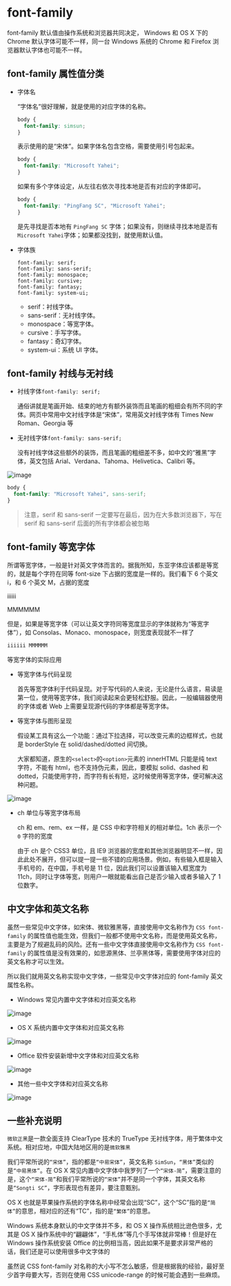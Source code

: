 # font-family

font-family 默认值由操作系统和浏览器共同决定， Windows 和 OS X 下的 Chrome 默认字体可能不一样，同一台 Windows 系统的 Chrome 和 Firefox 浏览器默认字体也可能不一样。

## font-family 属性值分类

- 字体名

  “字体名”很好理解，就是使用的对应字体的名称。

  ```css
  body {
    font-family: simsun;
  }
  ```

  表示使用的是“宋体”。如果字体名包含空格，需要使用引号包起来。

  ```css
  body {
    font-family: "Microsoft Yahei";
  }
  ```

  如果有多个字体设定，从左往右依次寻找本地是否有对应的字体即可。

  ```css
  body {
    font-family: "PingFang SC", "Microsoft Yahei";
  }
  ```

  是先寻找是否本地有 `PingFang SC` 字体；如果没有，则继续寻找本地是否有 `Microsoft Yahei`字体；如果都没找到，就使用默认值。

- 字体族

  ```
  font-family: serif;
  font-family: sans-serif;
  font-family: monospace;
  font-family: cursive;
  font-family: fantasy;
  font-family: system-ui;
  ```

  - serif：衬线字体。
  - sans-serif：无衬线字体。
  - monospace：等宽字体。
  - cursive：手写字体。
  - fantasy：奇幻字体。
  - system-ui：系统 UI 字体。

## font-family 衬线与无衬线

- 衬线字体`font-family: serif;`

  通俗讲就是笔画开始、结束的地方有额外装饰而且笔画的粗细会有所不同的字体。网页中常用中文衬线字体是“宋体”，常用英文衬线字体有 Times New Roman、Georgia 等

- 无衬线字体`font-family: sans-serif;`

  没有衬线字体这些额外的装饰，而且笔画的粗细差不多，如中文的“雅黑”字体，英文包括 Arial、Verdana、Tahoma、Helivetica、Calibri 等。

![image](../assets/font/family.png)

```css
body {
  font-family: "Microsoft Yahei", sans-serif;
}
```

> 注意，serif 和 sans-serif 一定要写在最后，因为在大多数浏览器下，写在 serif 和 sans-serif 后面的所有字体都会被忽略

## font-family 等宽字体

所谓等宽字体，一般是针对英文字体而言的。据我所知，东亚字体应该都是等宽的，就是每个字符在同等 font-size 下占据的宽度是一样的。我们看下 6 个英文 i，和 6 个英文 M，占据的宽度

iiiiii

MMMMMM

但是，如果是等宽字体（可以让英文字符同等宽度显示的字体就称为“等宽字体”），如 Consolas、Monaco、monospace，则宽度表现就不一样了

```html
iiiiii MMMMMM
```

等宽字体的实际应用

- 等宽字体与代码呈现

  首先等宽字体利于代码呈现。对于写代码的人来说，无论是什么语言，易读是第一位，使用等宽字体，我们阅读起来会更轻松舒服。因此，一般编辑器使用的字体或者 Web 上需要呈现源代码的字体都是等宽字体。

- 等宽字体与图形呈现

  假设某工具有这么一个功能：通过下拉选择，可以改变元素的边框样式，也就是 borderStyle 在 solid/dashed/dotted 间切换。

  大家都知道，原生的`<select>`的`<option>`元素的 innerHTML 只能是纯 text 字符，不能有 html，也不支持伪元素，因此，要模拟 solid、dashed 和 dotted，只能使用字符，而字符有长有短，这时候使用等宽字体，便可解决这种问题。

![image](../assets/font/family2.png)

- ch 单位与等宽字体布局

  ch 和 em、rem、ex 一样，是 CSS 中和字符相关的相对单位。1ch 表示一个 `0` 字符的宽度

  由于 ch 是个 CSS3 单位，且 IE9 浏览器的宽度和其他浏览器明显不一样，因此此处不展开，但可以提一提一些不错的应用场景。例如，有些输入框是输入手机号的，在中国，手机号是 11 位，因此我们可以设置该输入框宽度为 11ch，同时让字体等宽，则用户一眼就能看出自己是否少输入或者多输入了 1 位数字。

## 中文字体和英文名称

虽然一些常见中文字体，如宋体、微软雅黑等，直接使用中文名称作为 `CSS font-family` 的属性值也能生效，但我们一般都不使用中文名称，而是使用英文名称，主要是为了规避乱码的风险。还有一些中文字体直接使用中文名称作为 `CSS font-family` 的属性值是没有效果的，如思源黑体、兰亭黑体等，需要使用字体对应的英文名称才可以生效。

所以我们就用英文名称实现中文字体，一些常见中文字体对应的 font-family 英文属性名称。

- Windows 常见内置中文字体和对应英文名称

![image](../assets/font/family3.png)

- OS X 系统内置中文字体和对应英文名称

![image](../assets/font/family4.png)

- Office 软件安装新增中文字体和对应英文名称

![image](../assets/font/family5.png)

- 其他一些中文字体和对应英文名称

![image](../assets/font/family6.png)

## 一些补充说明

`微软正黑`是一款全面支持 ClearType 技术的 TrueType 无衬线字体，用于繁体中文系统。相对应地，中国大陆地区用的是`微软雅黑`

我们平常所说的`“宋体”`，指的都是`“中易宋体”`，英文名称 `SimSun`，`“黑体”`类似的是`“中易黑体”`。在 OS X 常见内置中文字体中我罗列了一个`“宋体-简”`，需要注意的是，这个`“宋体-简”`和我们平常所说的`“宋体”`并不是同一个字体，其英文名称是`“Songti SC”`，字形表现也有差异，要注意甄别。

OS X 也就是苹果操作系统的字体名称中经常会出现“SC”，这个“SC”指的是`“简体”`的意思，相对应的还有“TC”，指的是`“繁体”`的意思。

Windows 系统本身默认的中文字体并不多，和 OS X 操作系统相比逊色很多，尤其是 OS X 操作系统中的“翩翩体”，“手札体”等几个手写体就非常棒！但是好在 Windows 操作系统安装 Office 的比例相当高，因此如果不是要求非常严格的话，我们还是可以使用很多中文字体的

虽然说 CSS font-family 对名称的大小写不怎么敏感，但是根据我的经验，最好至少首字母要大写，否则在使用 CSS
unicode-range 的时候可能会遇到一些麻烦。
